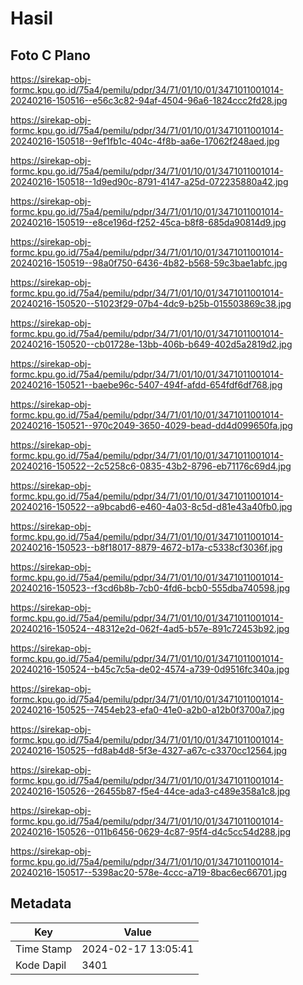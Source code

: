 # Hasil

## Foto C Plano

https://sirekap-obj-formc.kpu.go.id/75a4/pemilu/pdpr/34/71/01/10/01/3471011001014-20240216-150516--e56c3c82-94af-4504-96a6-1824ccc2fd28.jpg

https://sirekap-obj-formc.kpu.go.id/75a4/pemilu/pdpr/34/71/01/10/01/3471011001014-20240216-150518--9ef1fb1c-404c-4f8b-aa6e-17062f248aed.jpg

https://sirekap-obj-formc.kpu.go.id/75a4/pemilu/pdpr/34/71/01/10/01/3471011001014-20240216-150518--1d9ed90c-8791-4147-a25d-072235880a42.jpg

https://sirekap-obj-formc.kpu.go.id/75a4/pemilu/pdpr/34/71/01/10/01/3471011001014-20240216-150519--e8ce196d-f252-45ca-b8f8-685da90814d9.jpg

https://sirekap-obj-formc.kpu.go.id/75a4/pemilu/pdpr/34/71/01/10/01/3471011001014-20240216-150519--98a0f750-6436-4b82-b568-59c3bae1abfc.jpg

https://sirekap-obj-formc.kpu.go.id/75a4/pemilu/pdpr/34/71/01/10/01/3471011001014-20240216-150520--51023f29-07b4-4dc9-b25b-015503869c38.jpg

https://sirekap-obj-formc.kpu.go.id/75a4/pemilu/pdpr/34/71/01/10/01/3471011001014-20240216-150520--cb01728e-13bb-406b-b649-402d5a2819d2.jpg

https://sirekap-obj-formc.kpu.go.id/75a4/pemilu/pdpr/34/71/01/10/01/3471011001014-20240216-150521--baebe96c-5407-494f-afdd-654fdf6df768.jpg

https://sirekap-obj-formc.kpu.go.id/75a4/pemilu/pdpr/34/71/01/10/01/3471011001014-20240216-150521--970c2049-3650-4029-bead-dd4d099650fa.jpg

https://sirekap-obj-formc.kpu.go.id/75a4/pemilu/pdpr/34/71/01/10/01/3471011001014-20240216-150522--2c5258c6-0835-43b2-8796-eb71176c69d4.jpg

https://sirekap-obj-formc.kpu.go.id/75a4/pemilu/pdpr/34/71/01/10/01/3471011001014-20240216-150522--a9bcabd6-e460-4a03-8c5d-d81e43a40fb0.jpg

https://sirekap-obj-formc.kpu.go.id/75a4/pemilu/pdpr/34/71/01/10/01/3471011001014-20240216-150523--b8f18017-8879-4672-b17a-c5338cf3036f.jpg

https://sirekap-obj-formc.kpu.go.id/75a4/pemilu/pdpr/34/71/01/10/01/3471011001014-20240216-150523--f3cd6b8b-7cb0-4fd6-bcb0-555dba740598.jpg

https://sirekap-obj-formc.kpu.go.id/75a4/pemilu/pdpr/34/71/01/10/01/3471011001014-20240216-150524--48312e2d-062f-4ad5-b57e-891c72453b92.jpg

https://sirekap-obj-formc.kpu.go.id/75a4/pemilu/pdpr/34/71/01/10/01/3471011001014-20240216-150524--b45c7c5a-de02-4574-a739-0d9516fc340a.jpg

https://sirekap-obj-formc.kpu.go.id/75a4/pemilu/pdpr/34/71/01/10/01/3471011001014-20240216-150525--7454eb23-efa0-41e0-a2b0-a12b0f3700a7.jpg

https://sirekap-obj-formc.kpu.go.id/75a4/pemilu/pdpr/34/71/01/10/01/3471011001014-20240216-150525--fd8ab4d8-5f3e-4327-a67c-c3370cc12564.jpg

https://sirekap-obj-formc.kpu.go.id/75a4/pemilu/pdpr/34/71/01/10/01/3471011001014-20240216-150526--26455b87-f5e4-44ce-ada3-c489e358a1c8.jpg

https://sirekap-obj-formc.kpu.go.id/75a4/pemilu/pdpr/34/71/01/10/01/3471011001014-20240216-150526--011b6456-0629-4c87-95f4-d4c5cc54d288.jpg

https://sirekap-obj-formc.kpu.go.id/75a4/pemilu/pdpr/34/71/01/10/01/3471011001014-20240216-150517--5398ac20-578e-4ccc-a719-8bac6ec66701.jpg


## Metadata

| Key        | Value               |
| ---------- | ------------------- |
| Time Stamp | 2024-02-17 13:05:41 |
| Kode Dapil | 3401                |



